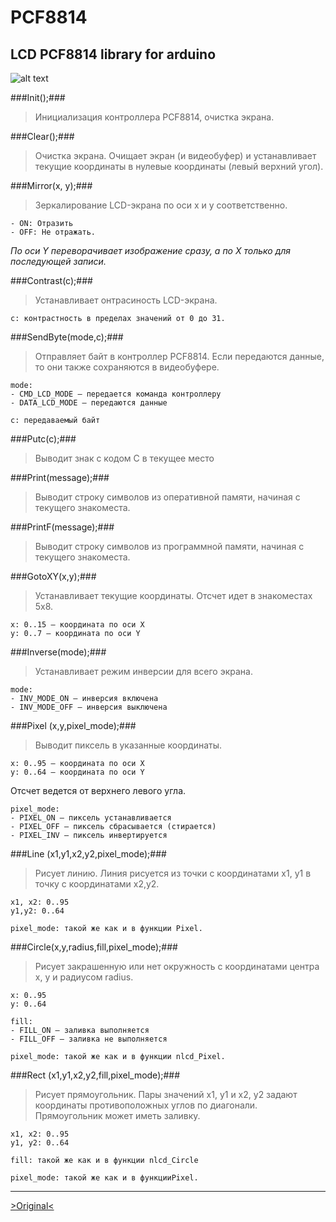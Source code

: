 PCF8814
=======

LCD PCF8814 library for arduino
-------------------------------

![alt text](http://digitalchip.ru/uploads/2012/05/nokia1202_test2-550x464.jpg)

###Init();###
>Инициализация контроллера PCF8814, очистка экрана.

###Clear();###
>Очистка экрана. Очищает экран (и видеобуфер) и устанавливает текущие координаты в нулевые координаты (левый верхний угол).

###Mirror(x, y);###
>Зеркалирование LCD-экрана по оси x и y соответственно.
```
- ON: Отразить
- OFF: Не отражать.
```
*По оси Y переворачивает изображение сразу, а по Х только для последующей записи.*

###Contrast(c);###
>Устанавливает онтрасиность LCD-экрана.
```
с: контрастность в пределах значений от 0 до 31.
```

###SendByte(mode,c);###
>Отправляет байт в контроллер PCF8814. Если передаются данные, то они также сохраняются в видеобуфере.
```
mode:
- CMD_LCD_MODE — передается команда контроллеру
- DATA_LCD_MODE — передаются данные
```
```
с: передаваемый байт
```

###Putc(c);###
>Выводит знак с кодом C в текущее место

###Print(message);###
>Выводит строку символов из оперативной памяти, начиная с текущего знакоместа.

###PrintF(message);###
>Выводит строку символов из программной памяти, начиная с текущего знакоместа.

###GotoXY(x,y);###
>Устанавливает текущие координаты. Отсчет идет в знакоместах 5x8.
```
x: 0..15 — координата по оси X
y: 0..7 — координата по оси Y
```

###Inverse(mode);###
>Устанавливает режим инверсии для всего экрана.
```
mode:
- INV_MODE_ON — инверсия включена
- INV_MODE_OFF — инверсия выключена
```

###Pixel (x,y,pixel_mode);###
>Выводит пиксель в указанные координаты.
```
x: 0..95 — координата по оси X
y: 0..64 — координата по оси Y
```
Отсчет ведется от верхнего левого угла.
```
pixel_mode:
- PIXEL_ON — пиксель устанавливается
- PIXEL_OFF — пиксель сбрасывается (стирается)
- PIXEL_INV — пиксель инвертируется
```

###Line (x1,y1,x2,y2,pixel_mode);###
>Рисует линию. Линия рисуется из точки с координатами x1, y1 в точку с координатами x2,y2.
```
x1, x2: 0..95
y1,y2: 0..64
```
```
pixel_mode: такой же как и в функции Pixel.
```

###Circle(x,y,radius,fill,pixel_mode);###
>Рисует закрашенную или нет окружность с координатами центра x, y и радиусом radius.
```
x: 0..95
y: 0..64
```
```
fill:
- FILL_ON — заливка выполняется
- FILL_OFF — заливка не выполняется
```
```
pixel_mode: такой же как и в функции nlcd_Pixel.
```

###Rect (x1,y1,x2,y2,fill,pixel_mode);###
>Рисует прямоугольник. Пары значений x1, y1 и x2, y2 задают координаты противоположных углов по диагонали. Прямоугольник может иметь заливку.
```
x1, x2: 0..95
y1, y2: 0..64
```
```
fill: такой же как и в функции nlcd_Circle
```
```
pixel_mode: такой же как и в функцииPixel.
```

* * *
[>Original<](http://digitalchip.ru/opisanie-funktsiy-graficheskoy-biblioteki-dlya-lcd-ekrana-ot-nokia-1100)
